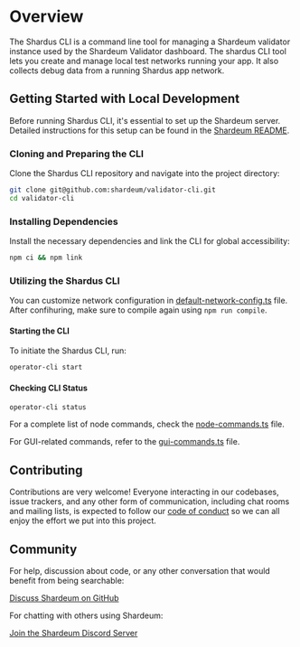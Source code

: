 # Overview

The Shardus CLI is a command line tool for managing a Shardeum validator instance used by the Shardeum Validator dashboard. The shardus CLI tool lets you create and manage local test networks running your app. It also collects debug data from a running Shardus app network.

## Getting Started with Local Development

Before running Shardus CLI, it's essential to set up the Shardeum server. Detailed instructions for this setup can be found in the [Shardeum README](https://github.com/shardeum/shardeum).

### Cloning and Preparing the CLI

Clone the Shardus CLI repository and navigate into the project directory:

```bash
git clone git@github.com:shardeum/validator-cli.git
cd validator-cli
```

### Installing Dependencies

Install the necessary dependencies and link the CLI for global accessibility:

```bash
npm ci && npm link
```

### Utilizing the Shardus CLI

You can customize network configuration in [default-network-config.ts](./src/config/default-network-config.ts) file. After confihuring, make sure to compile again using `npm run compile`.

#### Starting the CLI

To initiate the Shardus CLI, run:

```bash
operator-cli start
```

#### Checking CLI Status

```bash
operator-cli status
```

For a complete list of node commands, check the [node-commands.ts](./src/node-commands.ts) file.

For GUI-related commands, refer to the [gui-commands.ts](./src/gui-commands.ts) file.

## Contributing

Contributions are very welcome! Everyone interacting in our codebases, issue trackers, and any other form of communication, including chat rooms and mailing lists, is expected to follow our [code of conduct](./CODE_OF_CONDUCT.md) so we can all enjoy the effort we put into this project.

## Community

For help, discussion about code, or any other conversation that would benefit from being searchable:

[Discuss Shardeum on GitHub](https://github.com/shardeum/shardeum/discussions)

For chatting with others using Shardeum:

[Join the Shardeum Discord Server](https://discord.com/invite/shardeum)